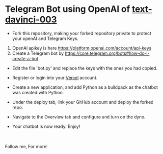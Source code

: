 # Telegram Bot using OpenAI of [text-davinci-003](https://platform.openai.com/docs/models/overview)

- Fork this repository, making your forked repository private to protect your openAI and Telegram Keys. <br>
1. OpenAI apikey is here https://platform.openai.com/account/api-keys <br />
2. Create a Telegram bot by https://core.telegram.org/bots#how-do-i-create-a-bot

- Edit the file 'bot.py' and replace the keys with the ones you had copied. <br>

- Register or login into your [Vercel](https://vercel.com/dashboard) account. <br>

- Create a new application, and add Python as a buildpack as the chatbot was created with Python. <br>

- Under the deploy tab, link your GitHub account and deploy the forked repo. <br>

- Navigate to the Overview tab and configure and turn on the dyno. <br>

- Your chatbot is now ready. Enjoy! <br>

<br> <br>
Follow me, For more!
